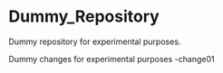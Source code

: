 # Dummy_Repository
Dummy repository for experimental purposes.

Dummy changes for experimental purposes
-change01
